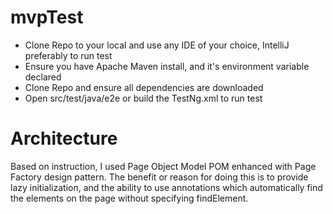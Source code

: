 # mvpTest
- Clone Repo to your local and use any IDE of your choice, IntelliJ preferably to run test 
- Ensure you have Apache Maven install, and it's environment variable declared
- Clone Repo and ensure all dependencies are downloaded
- Open src/test/java/e2e or build the TestNg.xml to run test

# Architecture 
Based on instruction, I used Page Object Model POM enhanced with Page Factory design pattern. The benefit or reason
 for doing this is to provide lazy initialization, and the ability to use annotations which automatically find the elements on the page without specifying findElement. 